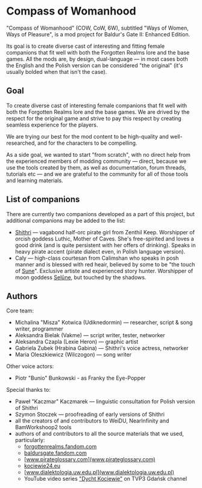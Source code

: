 # Compass of Womanhood

"Compass of Womanhood" (COW, CoW, 6W), subtitled "Ways of Women, Ways of Pleasure", is a mod project for Baldur's Gate II: Enhanced Edition.

Its goal is to create diverse cast of interesting and fitting female companions that fit well with both the Forgotten Realms lore and the base games. All the mods are, by design, dual-language — in most cases both the English and the Polish version can be considered "the original" (it's usually bolded when that isn't the case).


## Goal

To create diverse cast of interesting female companions that fit well with both the Forgotten Realms lore and the base games. We are drived by the respect for the original game and strive to pay this respect by creating seamless experience for the players.

We are trying our best for the mod content to be high-quality and well-researched, and for the characters to be compelling.

As a side goal, we wanted to start "from scratch", with no direct help from the experienced members of modding community — direct, because we use the tools created by them, as well as documentation, forum threads, tutorials etc — and we are grateful to the community for all of those tools and learning materials.


## List of companions

There are currently two companions developed as a part of this project, but additional companions may be added to the list:
 * [Shithri](./CompassOfWomanhood/Shithri_README.md) — vagabond half-orc pirate girl from Zenthil Keep. Worshipper of orcish goddess Luthic, Mother of Caves. She's free-spirited and loves a good drink (and is quite persistent with her offers of drinking). Speaks in heavy pirate accent (pirate dialect even, in Polish language version).
 * Caly — high-class courtesan from Calimshan who speaks in posh manner and is blessed with red heair, believed by some to be "the touch of [Sune](https://forgottenrealms.fandom.com/wiki/Sune)". Exclusive artiste and experienced story hunter. Worshipper of moon goddess [Selûne](https://forgottenrealms.fandom.com/wiki/Sel%C3%BBne), but touched by the shadows.


## Authors

Core team:
 * Michalina "Misza" Kotwica (Udiknedormin) — researcher, script & song writer, programmer
 * Aleksandra Bielak (Vakme) — script writer, tester, networker
 * Aleksandra Czapla (Lexie Heron) — graphic artist
 * Gabriela Zubek (Hrabina Gabina) — Shithri's voice actress, networker
 * Maria Oleszkiewicz (Wilczogon) — song writer

Other voice actors:
 * Piotr "Bunio" Bunkowski - as Franky the Eye-Popper

Special thanks to:
 * Paweł "Kaczmar" Kaczmarek — linguistic consultation for Polish version of Shithri
 * Szymon Stoczek — proofreading of early versions of Shithri
 * all the creators of and contributors to WeiDU, NearInfinity and BamWorkshoop2 tools
 * authors of and contributors to all the source materials that we used, particularly:
   * [forgottenrealms.fandom.com](forgottenrealms.fandom.com)
   * [baldursgate.fandom.com](baldursgate.fandom.com)
   * [www.pirateglossary.com](www.pirateglossary.com)
   * [kociewie24.eu](kociewie24.eu)
   * [www.dialektologia.uw.edu.pl](www.dialektologia.uw.edu.pl)
   * YouTube video series ["Dycht Kociewie"](https://www.youtube.com/watch?v=OAe3JrOjdDo&list=PLSfo-4cV85XquNaMbfea7lokVf10erRpI&index=30) on TVP3 Gdańsk channel

